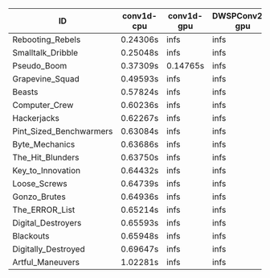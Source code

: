 |ID|conv1d-cpu|conv1d-gpu|DWSPConv2D-gpu|gemm-gpu|avg|
|-|-|-|-|-|-|
|Rebooting_Rebels|0.24306s|infs|infs|4.68002s|infs|
|Smalltalk_Dribble|0.25048s|infs|infs|4.74905s|infs|
|Pseudo_Boom|0.37309s|0.14765s|infs|4.77394s|infs|
|Grapevine_Squad|0.49593s|infs|infs|4.68510s|infs|
|Beasts|0.57824s|infs|infs|4.69833s|infs|
|Computer_Crew|0.60236s|infs|infs|4.64425s|infs|
|Hackerjacks|0.62267s|infs|infs|4.67966s|infs|
|Pint_Sized_Benchwarmers|0.63084s|infs|infs|4.76094s|infs|
|Byte_Mechanics|0.63686s|infs|infs|4.65775s|infs|
|The_Hit_Blunders|0.63750s|infs|infs|4.72257s|infs|
|Key_to_Innovation|0.64432s|infs|infs|4.67186s|infs|
|Loose_Screws|0.64739s|infs|infs|4.57211s|infs|
|Gonzo_Brutes|0.64936s|infs|infs|4.66801s|infs|
|The_ERROR_List|0.65214s|infs|infs|4.63033s|infs|
|Digital_Destroyers|0.65593s|infs|infs|4.69635s|infs|
|Blackouts|0.65948s|infs|infs|4.65806s|infs|
|Digitally_Destroyed|0.69647s|infs|infs|4.70617s|infs|
|Artful_Maneuvers|1.02281s|infs|infs|4.65790s|infs|
